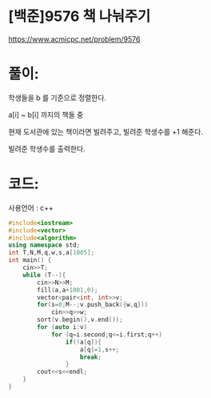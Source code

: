 # [백준]9576 책 나눠주기

https://www.acmicpc.net/problem/9576

# 풀이:

학생들을 b 를 기준으로 정렬한다.

a[i] ~ b[i] 까지의 책들 중

현재 도서관에 있는 책이라면 빌려주고, 빌려준 학생수를 +1 해준다.

빌려준 학생수를 출력한다.



# **코드:** 

사용언어 : c++	
```c++
#include<iostream>
#include<vector>
#include<algorithm>
using namespace std;
int T,N,M,q,w,s,a[1005];
int main() {
	cin>>T;
	while (T--){
		cin>>N>>M;
		fill(a,a+1001,0);
        vector<pair<int, int>>v;
		for(s=0;M--;v.push_back({w,q}))
			cin>>q>>w;
		sort(v.begin(),v.end());
		for (auto i:v)
			for (q=i.second;q<=i.first;q++)
				if(!a[q]){
					a[q]=1,s++;
                    break;
                }
		cout<<s<<endl;
    }
}
```


